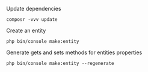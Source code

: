 Update dependencies

    composr -vvv update
 
Create an entity

    php bin/console make:entity

Generate gets and sets methods for entities properties

    php bin/console make:entity --regenerate

